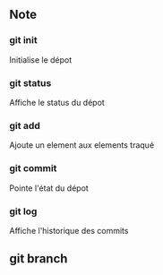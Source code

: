 ## Note
### git init
Initialise le dépot
### git status 
Affiche le status du dépot
### git add 
Ajoute un element aux elements traqué
### git commit
Pointe l'état du dépot
### git log
Affiche l'historique des commits
## git branch
